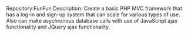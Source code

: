 Repository:FunFun
Description: Create a basic PHP MVC framework that has a log-in and sign-up system
that can scale for various types of use.
 Also can make asychronous database calls with use of JavaScript ajax functionality 
    and JQuery ajax functionality.